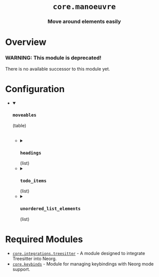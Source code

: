 <div align="center">

# `core.manoeuvre`

### Move around elements easily





</div>

# Overview

### WARNING: This module is deprecated!

There is no available successor to this module yet.

# Configuration

* <details open>
  
  <summary><h3><code>moveables</h3></code> (table)</summary>
  
  <br>
  
  
  * <details>
    
    <summary><h3><code>headings</h3></code> (list)</summary>
    
    <br>
    
    
    * <details>
      
      <summary> (string)</summary>
      
      <br>
      
      ```lua
      "heading%d"
      ```
      
      </details>
    * <details>
      
      <summary> (string)</summary>
      
      <br>
      
      ```lua
      "heading%d"
      ```
      
      </details>
    
    
    </details>
  * <details>
    
    <summary><h3><code>todo_items</h3></code> (list)</summary>
    
    <br>
    
    
    * <details>
      
      <summary> (string)</summary>
      
      <br>
      
      ```lua
      "todo_item%d"
      ```
      
      </details>
    * <details>
      
      <summary> (list)</summary>
      
      <br>
      
      
      * <details>
        
        <summary> (string)</summary>
        
        <br>
        
        ```lua
        "todo_item%d"
        ```
        
        </details>
      * <details>
        
        <summary> (string)</summary>
        
        <br>
        
        ```lua
        "unordered_list%d"
        ```
        
        </details>
      
      
      </details>
    
    
    </details>
  * <details>
    
    <summary><h3><code>unordered_list_elements</h3></code> (list)</summary>
    
    <br>
    
    
    * <details>
      
      <summary> (string)</summary>
      
      <br>
      
      ```lua
      "unordered_list%d"
      ```
      
      </details>
    * <details>
      
      <summary> (list)</summary>
      
      <br>
      
      
      * <details>
        
        <summary> (string)</summary>
        
        <br>
        
        ```lua
        "todo_item%d"
        ```
        
        </details>
      * <details>
        
        <summary> (string)</summary>
        
        <br>
        
        ```lua
        "unordered_list%d"
        ```
        
        </details>
      
      
      </details>
    
    
    </details>
  
  
  </details>


# Required Modules

- [`core.integrations.treesitter`](https://github.com/nvim-neorg/neorg/wiki/Treesitter-Integration) - A module designed to integrate Treesitter into Neorg.
- [`core.keybinds`](https://github.com/nvim-neorg/neorg/wiki/User-Keybinds) - Module for managing keybindings with Neorg mode support.

